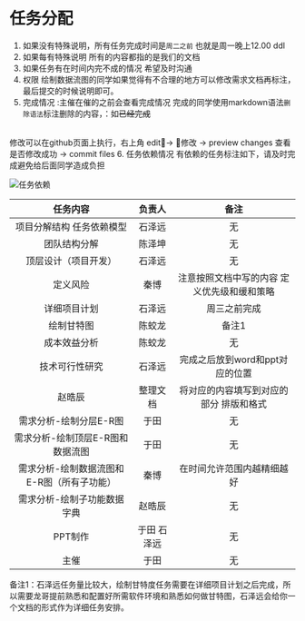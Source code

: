 # 任务分配
1. 如果没有特殊说明，所有任务完成时间是``周二之前`` 也就是周一晚上12.00 ddl
2. 如果每有特殊说明 所有的内容都指的是我们的文档
3. 如果任务有在时间内完不成的情况 希望及时沟通
4. 权限 绘制数据流图的同学如果觉得有不合理的地方可以修改需求文档再标注，最后提交的时候说明即可。
5. 完成情况 :主催在催的之前会查看完成情况 完成的同学使用markdown语法``删除语法``标注删除的内容，：如~~已经完成~~ 
<br>
修改可以在github页面上执行，右上角 edit-> 修改 -> preview changes 查看 是否修改成功 -> commit files
6. 任务依赖情况 有依赖的任务标注如下，请及时完成避免给后面同学造成负担

![任务依赖](https://upload-images.jianshu.io/upload_images/4714178-db4f01a2858539d2.png?imageMogr2/auto-orient/strip%7CimageView2/2/w/1240)


|任务内容|负责人|备注|
|:-----:|:-----:|:------:|
|项目分解结构 任务依赖模型|石泽远|无|
|团队结构分解|陈泽坤|无|
|顶层设计（项目开发）|石泽远|无|
|定义风险|秦博|注意按照文档中写的内容 定义优先级和缓和策略|
|详细项目计划|石泽远|周三之前完成|
|绘制甘特图|陈蛟龙|备注1|
|成本效益分析|陈蛟龙|无|
|技术可行性研究|石泽远|完成之后放到word和ppt对应的位置|
|赵晧辰|整理文档|将对应的内容填写到对应的部分 排版和格式|
|需求分析-绘制分层E-R图|于田|无|
|需求分析-绘制顶层E-R图和数据流图|于田|无|
|需求分析-绘制数据流图和E-R图（所有子功能）|秦博|在时间允许范围内越精细越好|
|需求分析-绘制子功能数据字典|赵晧辰|无|
|PPT制作|于田 石泽远|无|
|主催|于田|无|

备注1：石泽远任务量比较大，绘制甘特度任务需要在详细项目计划之后完成，所以需要龙哥提前熟悉和配置好所需软件环境和熟悉如何做甘特图，石泽远会给你一个文档的形式作为详细任务安排。

